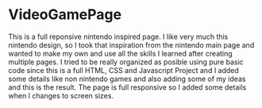 # VideoGamePage
This is a full reponsive nintendo inspired page.
I like very much this nintendo design, so I took that inspiration from the nintendo main page and wanted to make my own and use all the skills 
I learned after creating multiple pages. I tried to be really organized as posible using pure basic code since this is a full HTML, CSS and Javascript 
Project and I added some details like non nintendo games and also adding some of my ideas and this is the result. The page is full responsive so I added some details when I changes to screen sizes.
